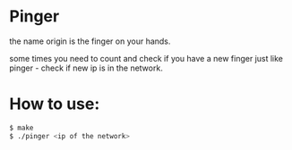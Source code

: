 # Pinger

the name origin is the finger on your hands.

some times you need to count and check if you have a new finger just like pinger - check if new ip is in the network.

# How to use:

```sh
$ make
$ ./pinger <ip of the network>
```
